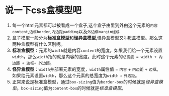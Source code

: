 
# 说一下css盒模型吧

1. 每一个html元素都可以被看成一个盒子,这个盒子由里到外由这个元素的`内容content`,`边框border`,`内边距padding`以及`外边框margin组成`
2. 盒子模型一般分为**标准盒模型**和**怪异盒模型**,怪异盒模型又叫IE盒模型。那么这两种盒模型有什么区别呢。
3. **标准盒模型**：元素的`width`就是内容`content`的宽度。如果我们给一个元素设置`width`，那么`width`指的就是内容的宽度。此时这个元素的`总宽度 = width + 内边距 + 边框+ 外边距`。
4. **怪异盒模型**：`width`并部署元素的宽度，`width`属性值 = `内容` + `内边距` + `边框`。如果给元素设置`width`，那么这个元素的总宽度为`width` + `外边距`。
5. 正常来说是标准盒模型，通过`box-sizing`值为`border-box`的时候就是*怪异盒模型*。`box-sizing`值为`content-box`的时候就是*标准盒模型*。